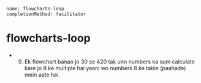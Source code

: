 ```ngMeta
name: flowcharts-loop
completionMethod: facilitator
```
# flowcharts-loop

- 9) Ek flowchart banao jo 30 se 420 tak unn numbers ka sum calculate kare jo 8 ke multiple hai yaani wo numbers 8 ke table (paahade) mein aate hai.


